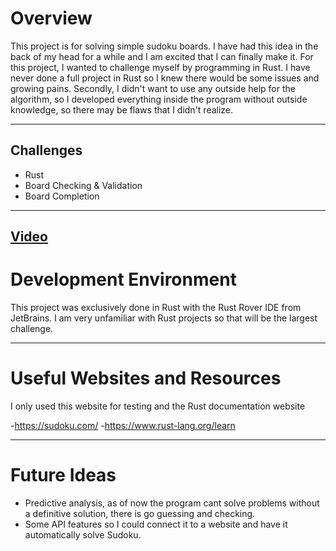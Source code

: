 # Overview

This project is for solving simple sudoku boards. I have had this idea in the back of my head for a while and I am excited that I can finally make it. For this project, I wanted to challenge myself by programming in Rust. I have never done a full project in Rust so I knew there would be some issues and growing pains. Secondly, I didn't want to use any outside help for the algorithm, so I developed everything inside the program without outside knowledge, so there may be flaws that I didn't realize. 


---
## Challenges

  - Rust
  - Board Checking & Validation
  - Board Completion

---
[Video](https://youtu.be/2HNGhPE6oL4)
---

# Development Environment

This project was exclusively done in Rust with the Rust Rover IDE from JetBrains. I am very unfamiliar with Rust projects so that will be the largest challenge.

---
# Useful Websites and Resources

I only used this website for testing and the Rust documentation website

-https://sudoku.com/
-https://www.rust-lang.org/learn

---
# Future Ideas


  - Predictive analysis, as of now the program cant solve problems without a definitive solution, there is go guessing and checking.
  - Some API features so I could connect it to a website and have it automatically solve Sudoku.
